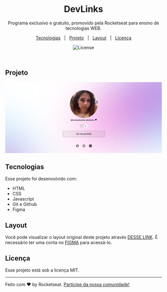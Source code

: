 <h1 align="center">DevLinks</h1>
<p align="center">
Programa exclusivo e gratuito, promovido pela Rocketseat para ensino de tecnologias WEB.
</p>

<p align="center">
    <a href="#-tecnologias">Tecnologias</a>&nbsp;&nbsp;&nbsp;|&nbsp;&nbsp;
    <a href="#-projeto">Projeto</a>&nbsp;&nbsp;&nbsp;|&nbsp;&nbsp;
    <a href="#-layout">Layout</a>&nbsp;&nbsp;&nbsp;|&nbsp;&nbsp;
    <a href="#-licença">Licença</a>
</p>

<p align="center">
<img alt="License" src="https://img.shields.io/static/v1?label=license&message=MIT&color=49AA26&labelColor=000000">
</p>

<br>

## Projeto

<p align="center">
<img alt="preview do projeto" src=".github/preview.jpg">

## Tecnologias
Esse projeto foi desenvolvido com:
- HTML
- CSS
- Javascript
- Git e Github
- Figma

## Layout
Você pode visualizar o layout original deste projeto através [DESSE LINK](https://www.figma.com/community/file/1187422022288947321). É necessário ter uma conta no [FIGMA](https://figma.com) para acessá-lo.

## Licença
Esse projeto está sob a licença MIT.

--- 
Feito com ♥️ by Rocketseat. [Participe da nossa comunidade!](https://discord.gg/rocketseat)
